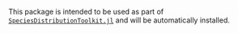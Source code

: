 This package is intended to be used as part of [`SpeciesDistributionToolkit.jl`](https://poisotlab.github.io/SpeciesDistributionToolkit.jl/) and will be automatically installed.
